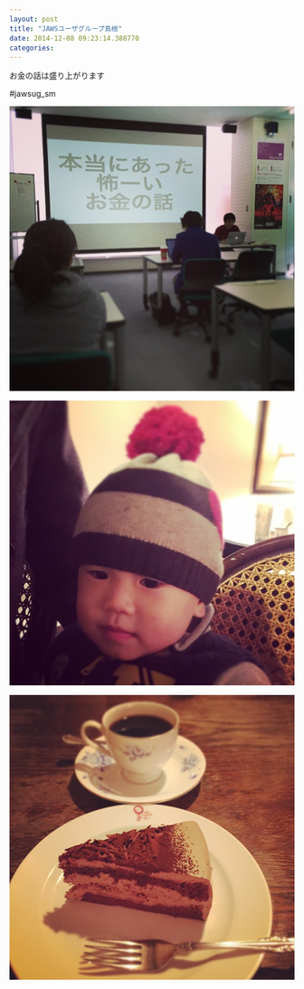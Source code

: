 ```yaml
---
layout: post
title: "JAWSユーザグループ島根"
date: 2014-12-08 09:23:14.388770
categories: 
---
```


お金の話は盛り上がります

\#jawsug_sm

![#jawsug_sm](/assets/images/201412/10832252_833545926704386_153602086_n.jpg)

![](/assets/images/201412/10832251_384475228397186_360963510_n.jpg)

![](/assets/images/201412/10843792_1505255249736375_1569175552_n.jpg)


